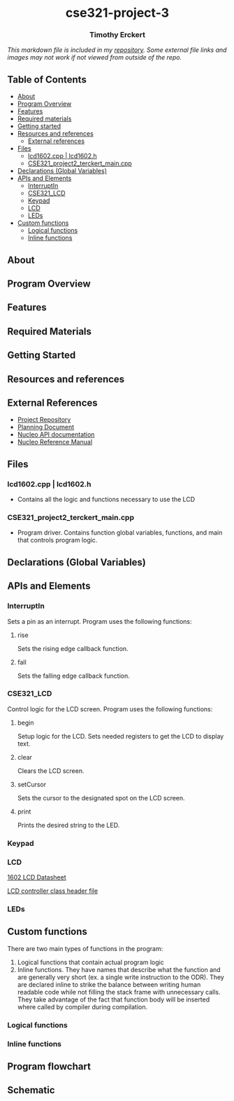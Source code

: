 # <center>cse321-project-3</center>
### <center>Timothy Erckert</center>
*This markdown file is included in my [repository](https://github.com/terckert/cse321-project-3). Some external file links and images may not work if not viewed from outside of the repo.*

## Table of Contents
- [About](#about)
- [Program Overview](#program-overview)
- [Features](#features)
- [Required materials](#required-materials)
- [Getting started](#getting-started)
- [Resources and references](#resources-and-references)
    - [External references](#external-references)
- [Files](#files)
    - [lcd1602.cpp | lcd1602.h](#lcd1602cpp--lcd1602h)
    - [CSE321_project2_terckert_main.cpp](#cse321_project2_terckert_maincpp)
- [Declarations (Global Variables)](#declarations-global-variables)
- [APIs and Elements](#apis-and-elements)
    - [InterruptIn](#interruptin)
    - [CSE321_LCD](#cse321_lcd)
    - [Keypad](#keypad)
    - [LCD](#lcd)
    - [LEDs](#leds)
- [Custom functions](#custom-functions)
    - [Logical functions](#logical-functions)
    - [Inline functions](#inline-functions)

## About

## Program Overview

## Features

## Required Materials

## Getting Started

## Resources and references

## External References
- [Project Repository](https://github.com/terckert/cse-321-project-2)
- [Planning Document](/CSE321_project2_stage2_part1_terckert.pdf)
- [Nucleo API documentation](https://os.mbed.com/docs/mbed-os/v6.15/apis/index.html)
- [Nucleo Reference Manual](https://www.st.com/resource/en/reference_manual/dm00310109-stm32l4-series-advanced-armbased-32bit-mcus-stmicroelectronics.pdf)

## Files

### lcd1602.cpp | lcd1602.h
- Contains all the logic and functions necessary to use the LCD

### CSE321_project2_terckert_main.cpp
- Program driver. Contains function global variables, functions, and main that controls program logic.

## Declarations (Global Variables)

## APIs and Elements
### InterruptIn
Sets a pin as an interrupt. Program uses the following functions:
1. rise
    
    Sets the rising edge callback function.
1. fall
    
    Sets the falling edge callback function.
### CSE321_LCD
Control logic for the LCD screen. Program uses the following functions:
1. begin
    
    Setup logic for the LCD. Sets needed registers to get the LCD to display text.
1. clear
    
    Clears the LCD screen.
1. setCursor
    
    Sets the cursor to the designated spot on the LCD screen.
1. print
    
    Prints the desired string to the LED.

### Keypad

### LCD

[1602 LCD Datasheet](/1602_LCD_Datasheet.pdf)

[LCD controller class header file](/lcd1602.h)

### LEDs

## Custom functions
There are two main types of functions in the program:
1. Logical functions that contain actual program logic
2. Inline functions.  They have names that describe what the function and are generally very short (ex. a single write instruction to the ODR). They are declared inline to strike the balance between writing human readable code while not filling the stack frame with unnecessary calls. They take advantage of the fact that function body will be inserted where called by compiler during compilation. 

### Logical functions

### Inline functions

## Program flowchart

## Schematic

